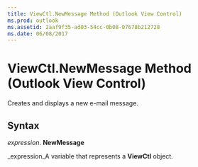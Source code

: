 ```yaml
---
title: ViewCtl.NewMessage Method (Outlook View Control)
ms.prod: outlook
ms.assetid: 2aaf9f35-ad03-54cc-0b08-07678b212728
ms.date: 06/08/2017
---
```



# ViewCtl.NewMessage Method (Outlook View Control)

Creates and displays a new e-mail message.


## Syntax

 _expression_. **NewMessage**

 _expression_A variable that represents a  **ViewCtl** object.


